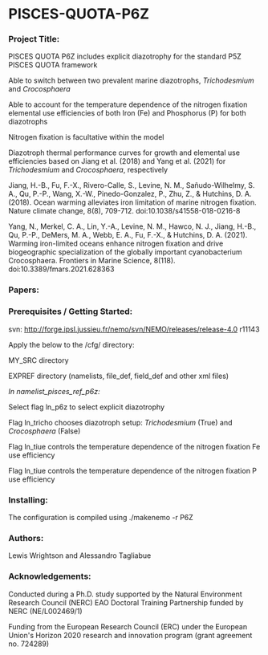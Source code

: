 # PISCES-QUOTA-P6Z

### Project Title:

PISCES QUOTA P6Z includes explicit diazotrophy for the standard P5Z PISCES QUOTA framework

Able to switch between two prevalent marine diazotrophs, _Trichodesmium_ and _Crocosphaera_

Able to account for the temperature dependence of the nitrogen fixation elemental use efficiencies of both Iron (Fe) and Phosphorus (P) for both diazotrophs

Nitrogen fixation is facultative within the model

Diazotroph thermal performance curves for growth and elemental use efficiencies based on Jiang et al. (2018) and Yang et al. (2021) for _Trichodesmium_ and _Crocosphaera_, respectively

Jiang, H.-B., Fu, F.-X., Rivero-Calle, S., Levine, N. M., Sañudo-Wilhelmy, S. A., Qu, P.-P., Wang, X.-W., Pinedo-Gonzalez, P., Zhu, Z., & Hutchins, D. A. (2018). Ocean warming alleviates iron limitation of marine nitrogen fixation. Nature climate change, 8(8), 709-712. doi:10.1038/s41558-018-0216-8


Yang, N., Merkel, C. A., Lin, Y.-A., Levine, N. M., Hawco, N. J., Jiang, H.-B., Qu, P.-P., DeMers, M. A., Webb, E. A., Fu, F.-X., & Hutchins, D. A. (2021). Warming iron-limited oceans enhance nitrogen fixation and drive biogeographic specialization of the globally important cyanobacterium Crocosphaera. Frontiers in Marine Science, 8(118). doi:10.3389/fmars.2021.628363

### Papers:


### Prerequisites / Getting Started:

svn: http://forge.ipsl.jussieu.fr/nemo/svn/NEMO/releases/release-4.0 r11143

Apply the below to the /cfg/ directory:

MY_SRC directory

EXPREF directory (namelists, file_def, field_def and other xml files)


_In namelist_pisces_ref_p6z:_

Select flag ln_p6z to select explicit diazotrophy

Flag ln_tricho chooses diazotroph setup: _Trichodesmium_ (True) and _Crocosphaera_ (False)

Flag ln_tiue controls the temperature dependence of the nitrogen fixation Fe use efficiency 

Flag ln_tiue controls the temperature dependence of the nitrogen fixation P use efficiency 


### Installing: 

The configuration is compiled using ./makenemo -r P6Z

### Authors:

Lewis Wrightson and Alessandro Tagliabue 

### Acknowledgements:

Conducted during a Ph.D. study supported by the Natural Environment Research Council (NERC) EAO Doctoral Training Partnership funded by NERC (NE/L002469/1)

Funding from the European Research Council (ERC) under the European Union's Horizon 2020 research and innovation program (grant agreement no. 724289)



